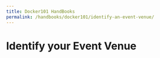 ```yaml
---
title: Docker101 HandBooks
permalink: /handbooks/docker101/identify-an-event-venue/
---
```


# Identify your Event Venue

